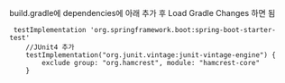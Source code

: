 build.gradle에 dependencies에 아래 추가 후 Load Gradle Changes 하면 됨
<br>
```
 testImplementation 'org.springframework.boot:spring-boot-starter-test'
	//JUnit4 추가
	testImplementation("org.junit.vintage:junit-vintage-engine") {
		exclude group: "org.hamcrest", module: "hamcrest-core"
	}

